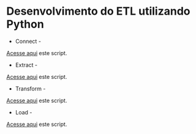 # Desenvolvimento do ETL utilizando Python

* Connect - 

[Acesse aqui](https://github.com/MoisesArruda/Analytics_Engineer_H2Club/blob/main/src/connect_db.py) este script.

* Extract - 

[Acesse aqui](https://github.com/MoisesArruda/Analytics_Engineer_H2Club/blob/main/src/extract.py) este script.

* Transform -

[Acesse aqui](https://github.com/MoisesArruda/Analytics_Engineer_H2Club/blob/main/src/transform.py) este script.

* Load -

[Acesse aqui](https://github.com/MoisesArruda/Analytics_Engineer_H2Club/blob/main/src/load.py) este script.
